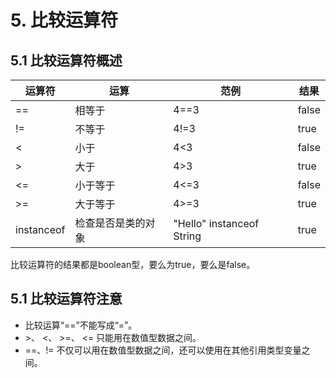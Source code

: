# 5. 比较运算符

## 5.1 比较运算符概述

| 运算符 | 运算 | 范例 | 结果 |
|----|----|----|----|
| == | 相等于 | 4==3 | false |
| != | 不等于 | 4!=3 | true |
| < | 小于 | 4<3 | false |
| \> | 大于 | 4>3 | true |
| <= | 小于等于 | 4<=3 | false |
| \>= | 大于等于 | 4>=3 | true |
| instanceof | 检查是否是类的对象 | "Hello" instanceof String | true |


比较运算符的结果都是boolean型，要么为true，要么是false。


## 5.1 比较运算符注意
* 比较运算“==”不能写成“=”。
* \>、 <、 \>=、 <= 只能用在数值型数据之间。
* ==、!= 不仅可以用在数值型数据之间，还可以使用在其他引用类型变量之间。